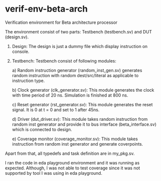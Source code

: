 # verif-env-beta-arch
Verification environment for Beta architecture processor

The environment consist of two parts: Testbench (testbench.sv) and DUT (design.sv).

1) Design: The design is just a dummy file which display instruction on console.

2) Testbench: Testbench consist of following modules:

    a) Random instruction generator (random_inst_gen.sv) generates random instruction with random dest/src/literal as applicable to instruction type.
    
    b) Clock generator (clk_generator.sv): This module generates the clock with time period of 20 ns. Simulation is finished at 800 ns.
    
    c) Reset generator (rst_generator.sv): This module generates the reset signal. It is 0 at t = 0 and set to 1 after 45ns.
    
    d) Driver (dut_driver.sv): This module takes random instruction from random inst generator and provide it to bus interface (beta_interface.sv) which is connected to design.
    
    e) Coverage monitor (coverage_monitor.sv): This module takes instruction from random inst generator and generate coverpoints.
    
Apart from that, all typedefs and task definition are in my_pkg.sv.

I ran the code in eda playground environment and it was running as expected. Although, I was not able to test coverage since it was not supported by tool I was using in eda playground.
